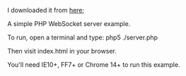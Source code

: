 I downloaded it from [here](https://github.com/Flynsarmy/PHPWebSocket-Chat);

A simple PHP WebSocket server example.

To run, open a terminal and type:
php5 ./server.php

Then visit index.html in your browser. 

You'll need IE10+, FF7+ or Chrome 14+ to run this example.


